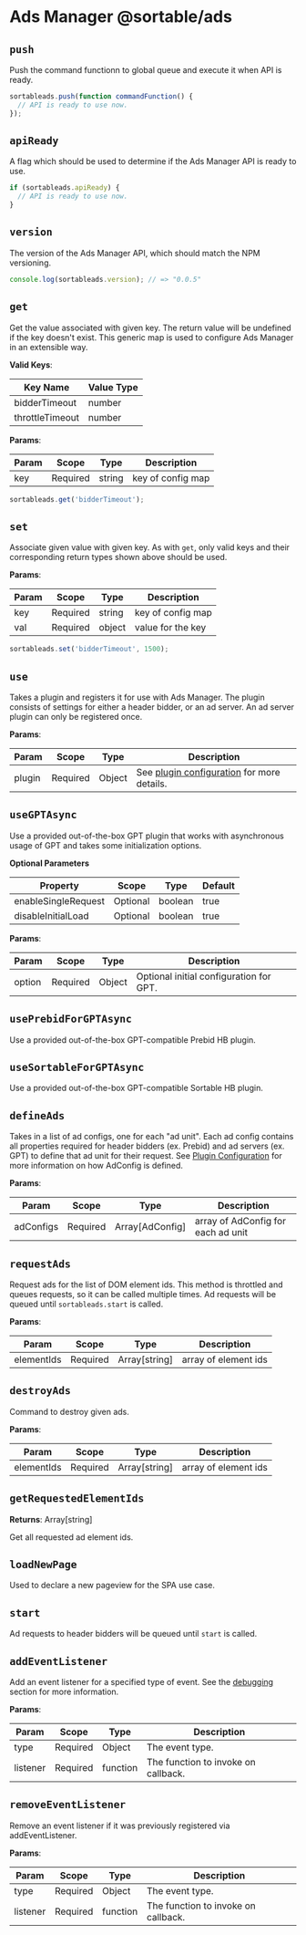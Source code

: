 # Ads Manager @sortable/ads

## `push`

Push the command functionn to global queue and execute it when API is ready.

```js
sortableads.push(function commandFunction() {
  // API is ready to use now.
});
```

## `apiReady`

A flag which should be used to determine if the Ads Manager API is ready to use.

```js
if (sortableads.apiReady) {
  // API is ready to use now.
}
```

## `version`

The version of the Ads Manager API, which should match the NPM versioning.

```js
console.log(sortableads.version); // => "0.0.5"
```

## `get`

Get the value associated with given key. The return value will be undefined if the key doesn't exist. This generic map is used to configure Ads Manager in an extensible way.

**Valid Keys**:

| Key Name        | Value Type |
|-----------------|------------|
| bidderTimeout   | number     |
| throttleTimeout | number     |

**Params**:

| Param | Scope    | Type   | Description       |
|-------|----------|--------|-------------------|
| key   | Required | string | key of config map |

```js
sortableads.get('bidderTimeout');
```

## `set`

Associate given value with given key. As with `get`, only valid keys and their corresponding return types shown above should be used.

**Params**:

| Param | Scope    | Type   | Description       |
|-------|----------|--------|-------------------|
| key   | Required | string | key of config map |
| val   | Required | object | value for the key |

```js
sortableads.set('bidderTimeout', 1500);
```

## `use`

Takes a plugin and registers it for use with Ads Manager. The plugin consists of settings for either a header bidder, or an ad server. An ad server plugin can only be registered once.

**Params**:

| Param  | Scope    |Type    | Description                                  |
|--------|----------|--------|----------------------------------------------|
| plugin | Required | Object | See [plugin configuration] for more details. |

[plugin configuration]: #plugin-configuration

## `useGPTAsync`

Use a provided out-of-the-box GPT plugin that works with asynchronous usage of GPT and takes some initialization options.

**Optional Parameters**

| Property            | Scope    | Type    | Default |
|---------------------|----------|---------|---------|
| enableSingleRequest | Optional | boolean | true    |
| disableInitialLoad  | Optional | boolean | true    |

**Params**:

| Param  | Scope    |Type    | Description                             |
|--------|----------|--------|-----------------------------------------|
| option | Required | Object | Optional initial configuration for GPT. |

## `usePrebidForGPTAsync`

Use a provided out-of-the-box GPT-compatible Prebid HB plugin.

## `useSortableForGPTAsync`

Use a provided out-of-the-box GPT-compatible Sortable HB plugin.

## `defineAds`

Takes in a list of ad configs, one for each "ad unit". Each ad config contains all properties required for header bidders (ex. Prebid) and ad servers (ex. GPT) to define that ad unit for their request. See [Plugin Configuration](#plugin-configuration) for more information on how AdConfig is defined.

**Params**:

| Param     | Scope    | Type            | Description                        |
|-----------|----------|-----------------|------------------------------------|
| adConfigs | Required | Array[AdConfig] | array of AdConfig for each ad unit |

## `requestAds`

Request ads for the list of DOM element ids. This method is throttled and queues requests, so it can be called multiple times. Ad requests will be queued until `sortableads.start` is called.

**Params**:

| Param      | Scope    | Type          | Description          |
|------------|----------|---------------|----------------------|
| elementIds | Required | Array[string] | array of element ids |

## `destroyAds`

Command to destroy given ads.

**Params**:

| Param      | Scope    | Type          | Description          |
|------------|----------|---------------|----------------------|
| elementIds | Required | Array[string] | array of element ids |

## `getRequestedElementIds`

**Returns**: Array[string]

Get all requested ad element ids.

## `loadNewPage`

Used to declare a new pageview for the SPA use case.

## `start`

Ad requests to header bidders will be queued until `start` is called.

## `addEventListener`

Add an event listener for a specified type of event. See the [debugging](#how-to-debug) section for more information.

**Params**:

| Param     | Scope    |Type      | Description                         |
|-----------|----------|----------|-------------------------------------|
| type      | Required | Object   | The event type.                     |
| listener  | Required | function | The function to invoke on callback. |

## `removeEventListener`

Remove an event listener if it was previously registered via addEventListener.

**Params**:

| Param     | Scope    |Type      | Description                         |
|-----------|----------|----------|-------------------------------------|
| type      | Required | Object   | The event type.                     |
| listener  | Required | function | The function to invoke on callback. |
